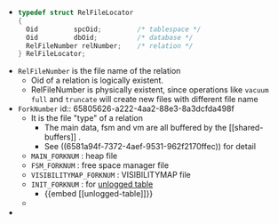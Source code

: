 - ```C
  typedef struct RelFileLocator
  {
  	Oid			spcOid;			/* tablespace */
  	Oid			dbOid;			/* database */
  	RelFileNumber relNumber;	/* relation */
  } RelFileLocator;
  ```
- `RelFileNumber` is the file name of the relation
  - Oid of a relation is logically existent.
  - RelFileNumber is physically existent, since operations like `vacuum full` and `truncate` will create new files with different file name
- `ForkNumber`
  id:: 65805626-a222-4aa2-88e3-8a3dcfda498f
  - It is the file "type" of a relation
    - The main data, fsm and vm are all buffered by the [[shared-buffers]] .
    - See ((6581a94f-7372-4aef-9531-962f2170ffec)) for detail
  - `MAIN_FORKNUM` : heap file
  - `FSM_FORKNUM` : free space manager file
  - `VISIBILITYMAP_FORKNUM` : VISIBILITYMAP file
  - `INIT_FORKNUM` : for  [unlogged table](https://www.postgresql.org/docs/current/sql-createtable.html#SQL-CREATETABLE-UNLOGGED)
    - {{embed [[unlogged-table]]}}
  -
-